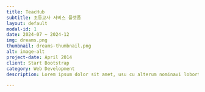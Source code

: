 ```yaml
---
title: TeacHub
subtitle: 초등교사 서비스 플랫폼
layout: default
modal-id: 1
date: 2024-07 ~ 2024-12
img: dreams.png
thumbnail: dreams-thumbnail.png
alt: image-alt
project-date: April 2014
client: Start Bootstrap
category: Web Development
description: Lorem ipsum dolor sit amet, usu cu alterum nominavi lobortis. At duo novum diceret. Tantas apeirian vix et, usu sanctus postulant inciderint ut, populo diceret necessitatibus in vim. Cu eum dicam feugiat noluisse.

---
```


